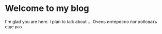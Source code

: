 # Welcome to my blog

I'm glad you are here. I plan to talk about ...
Очень интересно
попробовать еще раз
